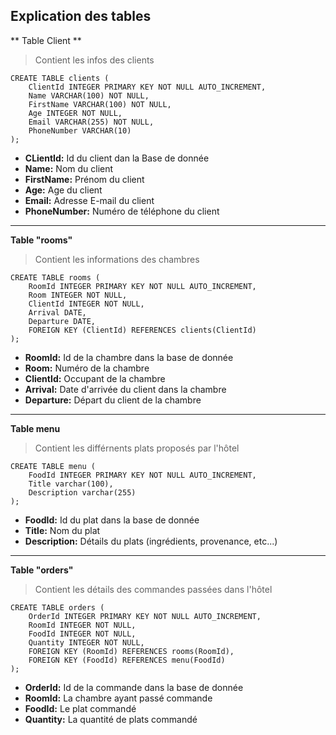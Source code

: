 ## Explication des tables

** Table Client **

> Contient les infos des clients

```
CREATE TABLE clients (
    ClientId INTEGER PRIMARY KEY NOT NULL AUTO_INCREMENT,
    Name VARCHAR(100) NOT NULL,
    FirstName VARCHAR(100) NOT NULL,
    Age INTEGER NOT NULL,
    Email VARCHAR(255) NOT NULL,
    PhoneNumber VARCHAR(10)
);
```
- **CLientId:** Id du client dan la Base de donnée
- **Name:** Nom du client
- **FirstName:** Prénom du client
- **Age:** Age du client
- **Email:** Adresse E-mail du client
- **PhoneNumber:** Numéro de téléphone du client



---

**Table "rooms"**

> Contient les informations des chambres
> 
```
CREATE TABLE rooms (
    RoomId INTEGER PRIMARY KEY NOT NULL AUTO_INCREMENT,   
    Room INTEGER NOT NULL,
    ClientId INTEGER NOT NULL, 
    Arrival DATE,
    Departure DATE,
    FOREIGN KEY (ClientId) REFERENCES clients(ClientId)
);
```

- **RoomId:** Id de la chambre dans la base de donnée
- **Room:** Numéro de la chambre
- **ClientId:** Occupant de la chambre
- **Arrival:** Date d'arrivée du client dans la chambre
- **Departure:** Départ du client de la chambre



---

**Table menu**

> Contient les différnents plats proposés par l'hôtel

```
CREATE TABLE menu (
    FoodId INTEGER PRIMARY KEY NOT NULL AUTO_INCREMENT,
    Title varchar(100),
    Description varchar(255)
);
```

- **FoodId:** Id du plat dans la base de donnée
- **Title:** Nom du plat
- **Description:** Détails du plats (ingrédients, provenance, etc...)

---

**Table "orders"**

> Contient les détails des commandes passées dans l'hôtel

```
CREATE TABLE orders (
    OrderId INTEGER PRIMARY KEY NOT NULL AUTO_INCREMENT,
    RoomId INTEGER NOT NULL,
    FoodId INTEGER NOT NULL,
    Quantity INTEGER NOT NULL,
    FOREIGN KEY (RoomId) REFERENCES rooms(RoomId),
    FOREIGN KEY (FoodId) REFERENCES menu(FoodId)
);
```
- **OrderId:** Id de la commande dans la base de donnée
- **RoomId:** La chambre ayant passé commande
- **FoodId:** Le plat commandé
- **Quantity:** La quantité de plats commandé